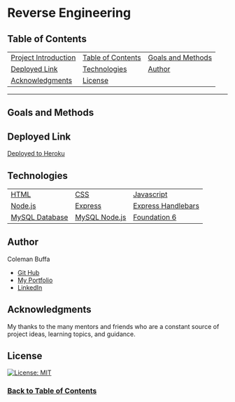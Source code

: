 # Reverse Engineering

## Table of Contents

| |||
|:-|:-|:-|
| [Project Introduction](#reverse-engineering) | [Table of Contents](#table-of-contents) | [Goals and Methods](#goals-and-methods) 
| [Deployed Link](#deployed-link) | [Technologies](#technologies) | [Author](#author) 
| [Acknowledgments](#acknowledgments) | [License](#license) |
---

## Goals and Methods

## Deployed Link

[Deployed to Heroku](https://burritozilla.herokuapp.com/)

## Technologies 

| |||
|:-|:-|:-|
| [HTML](https://developer.mozilla.org/en-US/docs/Web/HTML) | [CSS](https://developer.mozilla.org/en-US/docs/Web/CSS) | [Javascript](https://developer.mozilla.org/en-US/docs/Web/JavaScript) |
| [Node.js](https://nodejs.org/en/) | [Express](https://expressjs.com/) | [Express Handlebars](https://www.npmjs.com/package/express-handlebars) |
| [MySQL Database](https://www.mysql.com/) | [MySQL Node.js](https://www.npmjs.com/package/mysql) | [Foundation 6](https://get.foundation/)

## Author

Coleman Buffa

* [Git Hub](https://github.com/coleman-buffa/burrito-time)
* [My Portfolio](https://coleman-buffa.github.io/portfolioV2/)
* [LinkedIn](https://www.linkedin.com/in/coleman-buffa/)

## Acknowledgments

My thanks to the many mentors and friends who are a constant source of project ideas, learning topics, and guidance.

## License

[![License: MIT](https://img.shields.io/badge/License-MIT-yellow.svg)](https://opensource.org/licenses/MIT)

### [Back to Table of Contents](#table-of-contents)
